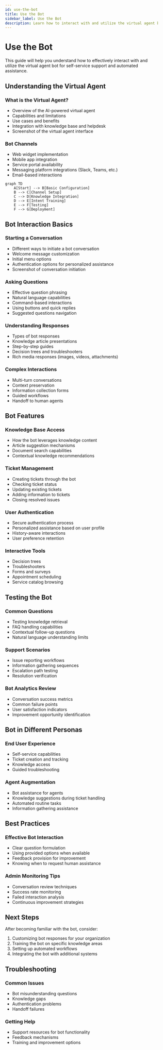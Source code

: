 ```yaml
---
id: use-the-bot
title: Use the Bot
sidebar_label: Use the Bot
description: Learn how to interact with and utilize the virtual agent bot effectively
---
```


# Use the Bot

This guide will help you understand how to effectively interact with and utilize the virtual agent bot for self-service support and automated assistance.

## Understanding the Virtual Agent

### What is the Virtual Agent?
- Overview of the AI-powered virtual agent
- Capabilities and limitations
- Use cases and benefits
- Integration with knowledge base and helpdesk
- Screenshot of the virtual agent interface

### Bot Channels
- Web widget implementation
- Mobile app integration
- Service portal availability
- Messaging platform integrations (Slack, Teams, etc.)
- Email-based interactions

```mermaid
graph TD
    A[Start] --> B[Basic Configuration]
    B --> C[Channel Setup]
    C --> D[Knowledge Integration]
    D --> E[Intent Training]
    E --> F[Testing]
    F --> G[Deployment]
```

## Bot Interaction Basics

### Starting a Conversation
- Different ways to initiate a bot conversation
- Welcome message customization
- Initial menu options
- Authentication options for personalized assistance
- Screenshot of conversation initiation

### Asking Questions
- Effective question phrasing
- Natural language capabilities
- Command-based interactions
- Using buttons and quick replies
- Suggested questions navigation

### Understanding Responses
- Types of bot responses
- Knowledge article presentations
- Step-by-step guides
- Decision trees and troubleshooters
- Rich media responses (images, videos, attachments)

### Complex Interactions
- Multi-turn conversations
- Context preservation
- Information collection forms
- Guided workflows
- Handoff to human agents

## Bot Features

### Knowledge Base Access
- How the bot leverages knowledge content
- Article suggestion mechanisms
- Document search capabilities
- Contextual knowledge recommendations

### Ticket Management
- Creating tickets through the bot
- Checking ticket status
- Updating existing tickets
- Adding information to tickets
- Closing resolved issues

### User Authentication
- Secure authentication process
- Personalized assistance based on user profile
- History-aware interactions
- User preference retention

### Interactive Tools
- Decision trees
- Troubleshooters
- Forms and surveys
- Appointment scheduling
- Service catalog browsing

## Testing the Bot

### Common Questions
- Testing knowledge retrieval
- FAQ handling capabilities
- Contextual follow-up questions
- Natural language understanding limits

### Support Scenarios
- Issue reporting workflows
- Information gathering sequences
- Escalation path testing
- Resolution verification

### Bot Analytics Review
- Conversation success metrics
- Common failure points
- User satisfaction indicators
- Improvement opportunity identification

## Bot in Different Personas

### End User Experience
- Self-service capabilities
- Ticket creation and tracking
- Knowledge access
- Guided troubleshooting

### Agent Augmentation
- Bot assistance for agents
- Knowledge suggestions during ticket handling
- Automated routine tasks
- Information gathering assistance

## Best Practices

### Effective Bot Interaction
- Clear question formulation
- Using provided options when available
- Feedback provision for improvement
- Knowing when to request human assistance

### Admin Monitoring Tips
- Conversation review techniques
- Success rate monitoring
- Failed interaction analysis
- Continuous improvement strategies

## Next Steps
After becoming familiar with the bot, consider:
1. Customizing bot responses for your organization
2. Training the bot on specific knowledge areas
3. Setting up automated workflows
4. Integrating the bot with additional systems

## Troubleshooting

### Common Issues
- Bot misunderstanding questions
- Knowledge gaps
- Authentication problems
- Handoff failures

### Getting Help
- Support resources for bot functionality
- Feedback mechanisms
- Training and improvement options

